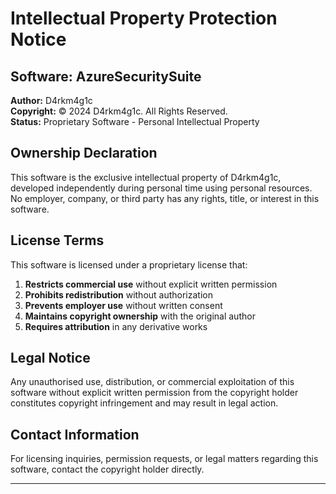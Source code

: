 # Intellectual Property Protection Notice

## Software: AzureSecuritySuite
**Author:** D4rkm4g1c  
**Copyright:** © 2024 D4rkm4g1c. All Rights Reserved.  
**Status:** Proprietary Software - Personal Intellectual Property

## Ownership Declaration

This software is the exclusive intellectual property of D4rkm4g1c, developed independently during personal time using personal resources. No employer, company, or third party has any rights, title, or interest in this software.

## License Terms

This software is licensed under a proprietary license that:
1. **Restricts commercial use** without explicit written permission
2. **Prohibits redistribution** without authorization
3. **Prevents employer use** without written consent
4. **Maintains copyright ownership** with the original author
5. **Requires attribution** in any derivative works

## Legal Notice

Any unauthorised use, distribution, or commercial exploitation of this software without explicit written permission from the copyright holder constitutes copyright infringement and may result in legal action.

## Contact Information

For licensing inquiries, permission requests, or legal matters regarding this software, contact the copyright holder directly.

---

